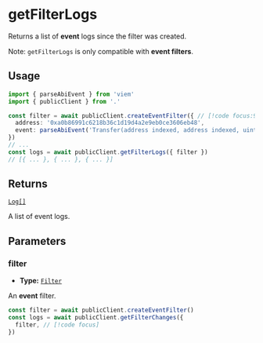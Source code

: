 # getFilterLogs

Returns a list of **event** logs since the filter was created. 

Note: `getFilterLogs` is only compatible with **event filters**.

## Usage

```ts
import { parseAbiEvent } from 'viem'
import { publicClient } from '.'

const filter = await publicClient.createEventFilter({ // [!code focus:99]
  address: '0xa0b86991c6218b36c1d19d4a2e9eb0ce3606eb48',
  event: parseAbiEvent('Transfer(address indexed, address indexed, uint256)'),
})
// ...
const logs = await publicClient.getFilterLogs({ filter })
// [{ ... }, { ... }, { ... }]
```

## Returns

[`Log[]`](/docs/glossary/types#TODO)

A list of event logs.

## Parameters

### filter

- **Type:** [`Filter`](/docs/glossary/types#TODO)

An **event** filter.

```ts
const filter = await publicClient.createEventFilter()
const logs = await publicClient.getFilterChanges({
  filter, // [!code focus]
})
```